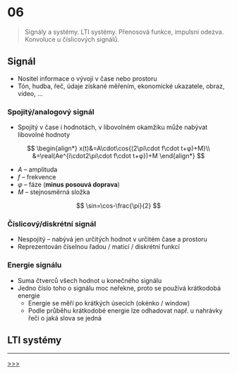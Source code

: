# 06

> Signály a systémy. LTI systémy. Přenosová funkce, impulsní odezva. Konvoluce u číslicových signálů.

## Signál

* Nositel informace o vývoji v čase nebo prostoru
* Tón, hudba, řeč, údaje získané měřením, ekonomické ukazatele, obraz, video, ...

### Spojitý/analogový signál

* Spojitý v čase i hodnotách, v libovolném okamžiku může nabývat libovolné hodnoty

$$
\begin{align*}
x(t)&=A\cdot\cos{(2\pi\cdot f\cdot t+φ)+M}\\
&=\real(Ae^{i\cdot2\pi\cdot f\cdot t+φ})+M
\end{align*}
$$

* _A_ – amplituda
* _f_ – frekvence
* _φ_ – fáze (__minus posouvá doprava__)
* _M_ – stejnosměrná složka

$$
\sin=\cos-\frac{\pi}{2}
$$

### Číslicový/diskrétní signál

* Nespojitý – nabývá jen určitých hodnot v určitém čase a prostoru
* Reprezentován číselnou řadou / maticí / diskrétní funkcí

### Energie signálu

* Suma čtverců všech hodnot u konečného signálu
* Jedno číslo toho o signálu moc neřekne, proto se používá krátkodobá energie
  * Energie se měří po krátkých úsecích (okénko / window)
  * Podle průběhu krátkodobé energie lze odhadovat např. u nahrávky řeči o jaká slova se jedná

## LTI systémy

---
[>>>](./07.MD)
